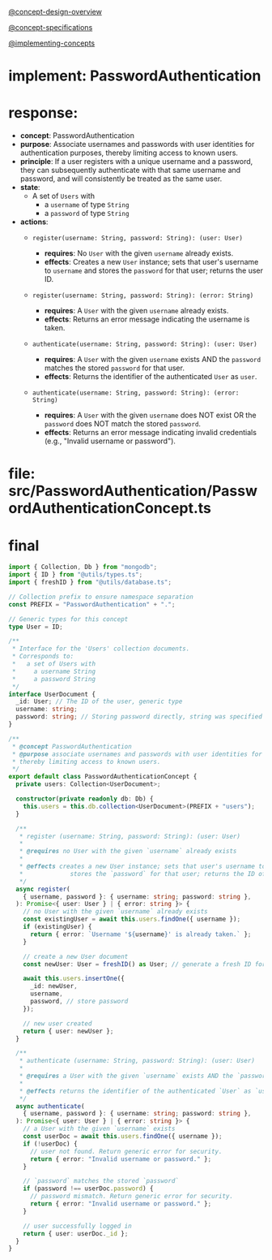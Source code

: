 [@concept-design-overview](../../background/concept-design-overview.md)

[@concept-specifications](../../background/concept-specifications.md)

[@implementing-concepts](../../background/implementing-concepts.md)

# implement: PasswordAuthentication
# response:

*   **concept**: PasswordAuthentication
*   **purpose**: Associate usernames and passwords with user identities for authentication purposes, thereby limiting access to known users.
*   **principle**: If a user registers with a unique username and a password, they can subsequently authenticate with that same username and password, and will consistently be treated as the same user.
*   **state**:
    *   A set of `Users` with
        *   a `username` of type `String`
        *   a `password` of type `String`
*   **actions**:
    *   `register(username: String, password: String): (user: User)`
        *   **requires**: No `User` with the given `username` already exists.
        *   **effects**: Creates a new `User` instance; sets that user's username to `username` and stores the `password` for that user; returns the user ID.
    
    *   `register(username: String, password: String): (error: String)`
        *   **requires**: A `User` with the given `username` already exists.
        *   **effects**: Returns an error message indicating the username is taken.
    
    *   `authenticate(username: String, password: String): (user: User)`
        *   **requires**: A `User` with the given `username` exists AND the `password` matches the stored `password` for that user.
        *   **effects**: Returns the identifier of the authenticated `User` as `user`.
    
    *   `authenticate(username: String, password: String): (error: String)`
        *   **requires**: A `User` with the given `username` does NOT exist OR the `password` does NOT match the stored `password`.
        *   **effects**: Returns an error message indicating invalid credentials (e.g., "Invalid username or password").

# file: src/PasswordAuthentication/PasswordAuthenticationConcept.ts

# final 

```typescript
import { Collection, Db } from "mongodb";
import { ID } from "@utils/types.ts";
import { freshID } from "@utils/database.ts";

// Collection prefix to ensure namespace separation
const PREFIX = "PasswordAuthentication" + ".";

// Generic types for this concept
type User = ID;

/**
 * Interface for the 'Users' collection documents.
 * Corresponds to:
 *   a set of Users with
 *     a username String
 *     a password String
 */
interface UserDocument {
  _id: User; // The ID of the user, generic type
  username: string;
  password: string; // Storing password directly, string was specified to be sufficient
}

/**
 * @concept PasswordAuthentication
 * @purpose associate usernames and passwords with user identities for authentication purposes,
 * thereby limiting access to known users.
 */
export default class PasswordAuthenticationConcept {
  private users: Collection<UserDocument>;

  constructor(private readonly db: Db) {
    this.users = this.db.collection<UserDocument>(PREFIX + "users");
  }

  /**
   * register (username: String, password: String): (user: User)
   *
   * @requires no User with the given `username` already exists
   *
   * @effects creates a new User instance; sets that user's username to `username`;
   *             stores the `password` for that user; returns the ID of that newly created user as `user`
   */
  async register(
    { username, password }: { username: string; password: string },
  ): Promise<{ user: User } | { error: string }> {
    // no User with the given `username` already exists
    const existingUser = await this.users.findOne({ username });
    if (existingUser) {
      return { error: `Username '${username}' is already taken.` };
    }

    // create a new User document
    const newUser: User = freshID() as User; // generate a fresh ID for the new user

    await this.users.insertOne({
      _id: newUser,
      username,
      password, // store password
    });

    // new user created
    return { user: newUser };
  }

  /**
   * authenticate (username: String, password: String): (user: User)
   *
   * @requires a User with the given `username` exists AND the `password` matches the stored `password` for that user
   *
   * @effects returns the identifier of the authenticated `User` as `user`
   */
  async authenticate(
    { username, password }: { username: string; password: string },
  ): Promise<{ user: User } | { error: string }> {
    // a User with the given `username` exists
    const userDoc = await this.users.findOne({ username });
    if (!userDoc) {
      // user not found. Return generic error for security.
      return { error: "Invalid username or password." };
    }

    // `password` matches the stored `password`
    if (password !== userDoc.password) {
      // password mismatch. Return generic error for security.
      return { error: "Invalid username or password." };
    }

    // user successfully logged in
    return { user: userDoc._id };
  }
}
```